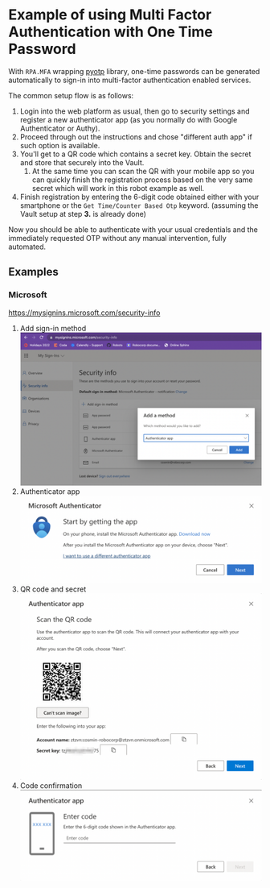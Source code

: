 # Example of using Multi Factor Authentication with One Time Password

With `RPA.MFA` wrapping [pyotp](https://pypi.org/project/pyotp/) library, one-time
passwords can be generated automatically to sign-in into multi-factor authentication
enabled services.

The common setup flow is as follows:
1. Login into the web platform as usual, then go to security settings and register a
   new authenticator app (as you normally do with Google Authenticator or Authy).
2. Proceed through out the instructions and chose "different auth app" if such option
   is available.
3. You'll get to a QR code which contains a secret key. Obtain the secret and store
   that securely into the Vault.
   1. At the same time you can scan the QR with your mobile app so you can quickly
      finish the registration process based on the very same secret which will work in
      this robot example as well.
4. Finish registration by entering the 6-digit code obtained either with your
   smartphone or the `Get Time/Counter Based Otp` keyword. (assuming the Vault setup
   at step **3.** is already done)

Now you should be able to authenticate with your usual credentials and the immediately
requested OTP without any manual intervention, fully automated.

## Examples

### Microsoft

https://mysignins.microsoft.com/security-info

1. Add sign-in method ![Add sign-in method](./devdata/screens/m1.png)
2. Authenticator app ![Authenticator app](./devdata/screens/m2.png)
3. QR code and secret ![QR code and secret](./devdata/screens/m3.png)
4. Code confirmation ![Code confirmation](./devdata/screens/m4.png)
